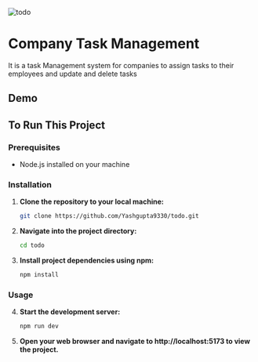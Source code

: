 ![todo](https://socialify.git.ci/harsh3dev/todo/image?language=1&name=1&owner=1&pattern=Charlie%20Brown&stargazers=1&theme=Light)

# Company Task Management

It is a task Management system for companies to assign tasks to their employees and update and delete tasks

## Demo






## To Run This Project

### Prerequisites
- Node.js installed on your machine

### Installation

1. **Clone the repository to your local machine:**
    ```bash
    git clone https://github.com/Yashgupta9330/todo.git
    ```

2. **Navigate into the project directory:**
    ```bash
    cd todo
    ```

3. **Install project dependencies using npm:**
    ```bash
    npm install
    ```

### Usage

4. **Start the development server:**
    ```bash
    npm run dev
    ```

5. **Open your web browser and navigate to http://localhost:5173 to view the project.**

